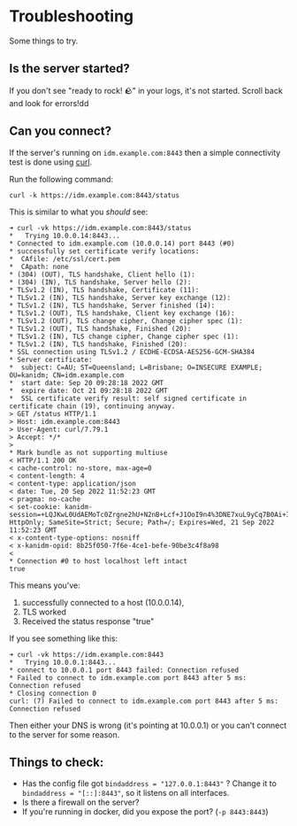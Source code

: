 # Troubleshooting

Some things to try.

## Is the server started?

If you don't see "ready to rock! 🪨" in your logs, it's not started. Scroll back and look for errors!dd

## Can you connect?

If the server's running on `idm.example.com:8443` then a simple connectivity test is done using [curl](https://curl.se).

Run the following command:
```shell
curl -k https://idm.example.com:8443/status
```

This is similar to what you *should* see:

```
➜ curl -vk https://idm.example.com:8443/status
*   Trying 10.0.0.14:8443...
* Connected to idm.example.com (10.0.0.14) port 8443 (#0)
* successfully set certificate verify locations:
*  CAfile: /etc/ssl/cert.pem
*  CApath: none
* (304) (OUT), TLS handshake, Client hello (1):
* (304) (IN), TLS handshake, Server hello (2):
* TLSv1.2 (IN), TLS handshake, Certificate (11):
* TLSv1.2 (IN), TLS handshake, Server key exchange (12):
* TLSv1.2 (IN), TLS handshake, Server finished (14):
* TLSv1.2 (OUT), TLS handshake, Client key exchange (16):
* TLSv1.2 (OUT), TLS change cipher, Change cipher spec (1):
* TLSv1.2 (OUT), TLS handshake, Finished (20):
* TLSv1.2 (IN), TLS change cipher, Change cipher spec (1):
* TLSv1.2 (IN), TLS handshake, Finished (20):
* SSL connection using TLSv1.2 / ECDHE-ECDSA-AES256-GCM-SHA384
* Server certificate:
*  subject: C=AU; ST=Queensland; L=Brisbane; O=INSECURE EXAMPLE; OU=kanidm; CN=idm.example.com
*  start date: Sep 20 09:28:18 2022 GMT
*  expire date: Oct 21 09:28:18 2022 GMT
*  SSL certificate verify result: self signed certificate in certificate chain (19), continuing anyway.
> GET /status HTTP/1.1
> Host: idm.example.com:8443
> User-Agent: curl/7.79.1
> Accept: */*
>
* Mark bundle as not supporting multiuse
< HTTP/1.1 200 OK
< cache-control: no-store, max-age=0
< content-length: 4
< content-type: application/json
< date: Tue, 20 Sep 2022 11:52:23 GMT
< pragma: no-cache
< set-cookie: kanidm-session=+LQJKwL0UdAEMoTc0Zrgne2hU+N2nB+Lcf+J1OoI9n4%3DNE7xuL9yCq7B0Ai+IM3gq5T+YZ0ckDuDoWZKzhPMHmSk3oFSscp9vy9n2a5bBFjWKgeNwdLzRbYc4rvMqYi11A%3D%3D; HttpOnly; SameSite=Strict; Secure; Path=/; Expires=Wed, 21 Sep 2022 11:52:23 GMT
< x-content-type-options: nosniff
< x-kanidm-opid: 8b25f050-7f6e-4ce1-befe-90be3c4f8a98
<
* Connection #0 to host localhost left intact
true
```

This means you've:

1. successfully connected to a host (10.0.0.14),
2. TLS worked
3. Received the status response "true"

If you see something like this:

```
➜ curl -vk https://idm.example.com:8443
*   Trying 10.0.0.1:8443...
* connect to 10.0.0.1 port 8443 failed: Connection refused
* Failed to connect to idm.example.com port 8443 after 5 ms: Connection refused
* Closing connection 0
curl: (7) Failed to connect to idm.example.com port 8443 after 5 ms: Connection refused
```

Then either your DNS is wrong (it's pointing at 10.0.0.1) or you can't connect to the server for some reason.

## Things to check:

* Has the config file got `bindaddress = "127.0.0.1:8443"` ? Change it to `bindaddress = "[::]:8443"`, so it listens on all interfaces.
* Is there a firewall on the server?
* If you're running in docker, did you expose the port? (`-p 8443:8443`)

